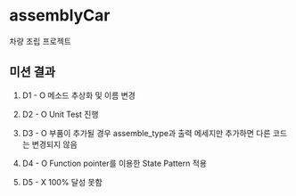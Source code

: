 # assemblyCar
차량 조립 프로젝트

## 미션 결과

1. D1 - O  메소드 추상화 및 이름 변경

1. D2 - O Unit Test 진행

1. D3 - O 부품이 추가될 경우 assemble_type과 출력 메세지만 추가하면 다른 코드는 변경되지 않음

1. D4 - O Function pointer를 이용한 State Pattern 적용

1. D5 - X 100% 달성 못함